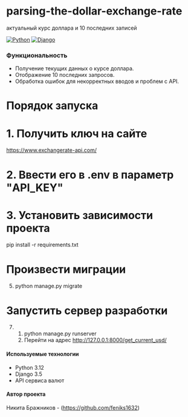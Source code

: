 # parsing-the-dollar-exchange-rate
актуальный курс доллара и 10 последних записей

[![Python](https://img.shields.io/badge/-Python-464646?style=flat-square&logo=Python)](https://www.python.org/)
[![Django](https://img.shields.io/badge/-Django-464646?style=flat-square&logo=Django)](https://www.djangoproject.com/)


### Функциональность

- Получение текущих данных о курсе доллара.
- Отображение 10 последних запросов.
- Обработка ошибок для некорректных вводов и проблем с API.


# Порядок запуска
# 1. Получить ключ на сайте
https://www.exchangerate-api.com/
# 2. Ввести его в .env в параметр "API_KEY"
# 3. Установить зависимости проекта
pip install -r requirements.txt
# Произвести миграции
5. python manage.py migrate
# Запустить сервер разработки
7. 1. python manage.py runserver
   2. Перейти на адрес http://127.0.0.1:8000/get_current_usd/


#### Используемые технологии
- Python 3.12
- Django 3.5
- API сервиса валют 


#### Автор проекта

Никита Бражников - (https://github.com/feniks1632)
